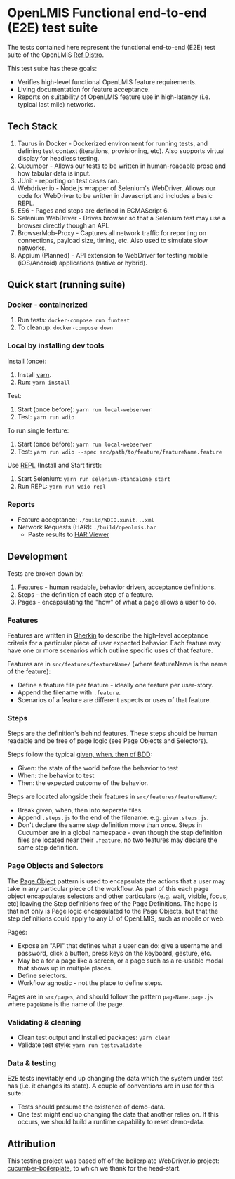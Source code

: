 # OpenLMIS Functional end-to-end (E2E) test suite

The tests contained here represent the functional end-to-end (E2E) test suite of the
OpenLMIS [Ref Distro](http://github.com/openlmis/openlmis-ref-distro).  

This test suite has these goals:

* Verifies high-level functional OpenLMIS feature requirements.
* Living documentation for feature acceptance.
* Reports on suitability of OpenLMIS feature use in high-latency (i.e. typical last mile) networks.

## Tech Stack

1. Taurus in Docker - Dockerized environment for running tests, and defining test context
  (iterations, provisioning, etc).  Also supports virtual display for headless testing.
1. Cucumber - Allows our tests to be written in human-readable prose and how tabular data is input.
1. JUnit - reporting on test cases ran.
1. Webdriver.io - Node.js wrapper of Selenium's WebDriver.  Allows our code for WebDriver to be
  written in Javascript and includes a basic REPL.
1. ES6 - Pages and steps are defined in ECMAScript 6.
1. Selenium WebDriver - Drives browser so that a Selenium test may use a browser directly though
  an API.
1. BrowserMob-Proxy - Captures all network traffic for reporting on connections, payload size,
  timing, etc.  Also used to simulate slow networks.
1. Appium (Planned) - API extension to WebDriver for testing mobile (iOS/Android) applications
  (native or hybrid).

## Quick start (running suite)

### Docker - containerized

1. Run tests: `docker-compose run funtest`
1. To cleanup:  `docker-compose down`

### Local by installing dev tools

Install (once):
1. Install [yarn](https://yarnpkg.com).
1. Run: `yarn install`

Test:
1. Start (once before): `yarn run local-webserver`
1. Test: `yarn run wdio`

To run single feature:
1. Start (once before): `yarn run local-webserver`
1. Test: `yarn run wdio --spec src/path/to/feature/featureName.feature`

Use [REPL](http://webdriver.io/guide/usage/repl.html) (Install and Start first):
1. Start Selenium: `yarn run selenium-standalone start`
1. Run REPL: `yarn run wdio repl`

### Reports

* Feature acceptance: `./build/WDIO.xunit...xml`
* Network Requests (HAR): `./build/openlmis.har`
  * Paste results to [HAR Viewer](http://www.softwareishard.com/har/viewer/)

## Development

Tests are broken down by:

1. Features - human readable, behavior driven, acceptance definitions.
1. Steps - the definition of each step of a feature.
1. Pages - encapsulating the "how" of what a page allows a user to do.

### Features

Features are written in [Gherkin](https://cucumber.io/docs/reference) to describe the high-level
acceptance criteria for a particular piece of user expected behavior.  Each feature may have one or
more scenarios which outline specific uses of that feature.

Features are in `src/features/featureName/` (where featureName is the name of the feature):
* Define a feature file per feature - ideally one feature per user-story.
* Append the filename with `.feature`.
* Scenarios of a feature are different aspects or uses of that feature.

### Steps

Steps are the definition's behind features.  These steps should be human readable and be free of
page logic (see Page Objects and Selectors).

Steps follow the typical
[given, when, then of BDD](https://martinfowler.com/bliki/GivenWhenThen.html):
* Given: the state of the world before the behavior to test
* When: the behavior to test
* Then: the expected outcome of the behavior.

Steps are located alongside their features in `src/features/featureName/`:
* Break given, when, then into seperate files.
* Append `.steps.js` to the end of the filename.  e.g. `given.steps.js`.
* Don't declare the same step definition more than once.  Steps in Cucumber are in a global
  namespace - even though the step definition files are located near their `.feature`, no two
  features may declare the same step definition.

### Page Objects and Selectors

The [Page Object](https://martinfowler.com/bliki/PageObject.html) pattern is used to encapsulate
the actions that a user may take in any particular piece of the workflow.  As part of this each
page object encapsulates selectors and other particulars (e.g. wait, visible, focus, etc) leaving
the Step definitions free of the Page Definitions.  The hope is that not only is Page logic
encapsulated to the Page Objects, but that the step definitions could apply to any UI of OpenLMIS,
such as mobile or web.

Pages:
* Expose an "API" that defines what a user can do: give a username and password, click a button,
  press keys on the keyboard, gesture, etc.
* May be a for a page like a screen, or a page such as a re-usable modal that shows up in multiple
  places.
* Define selectors.
* Workflow agnostic - not the place to define steps.

Pages are in `src/pages`, and should follow the pattern `pageName.page.js` where `pageName` is
the name of the page.

### Validating & cleaning

* Clean test output and installed packages: `yarn clean`
* Validate test style: `yarn run test:validate`

### Data & testing

E2E tests inevitably end up changing the data which the system under test has (i.e. it changes its
state).  A couple of conventions are in use for this suite:

* Tests should presume the existence of demo-data.
* One test might end up changing the data that another relies on.  If this occurs, we should build
  a runtime capability to reset demo-data.

## Attribution

This testing project was based off of the boilerplate WebDriver.io project:
[cucumber-boilerplate](https://github.com/webdriverio/cucumber-boilerplate), to which we thank for
the head-start.
